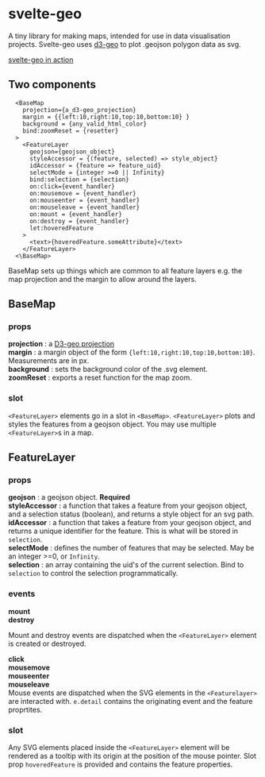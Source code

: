 # svelte-geo

A tiny library for making maps, intended for use in data visualisation projects. Svelte-geo uses [d3-geo](https://github.com/d3/d3-geo) to plot .geojson polygon data as svg.

[svelte-geo in action](https://svelte-geo.vercel.app/)

## Two components

```
  <BaseMap
    projection={a_d3-geo_projection}
    margin = {{left:10,right:10,top:10,bottom:10} }
    background = {any_valid_html_color}
    bind:zoomReset = {resetter}
  >
    <FeatureLayer
      geojson={geojson_object}
      styleAccessor = {(feature, selected) => style_object}
      idAccessor = {feature => feature_uid}
      selectMode = {integer >=0 || Infinity}
      bind:selection = {selection}
      on:click={event_handler}
      on:mousemove = {event_handler}
      on:mouseenter = {event_handler}
      on:mouseleave = {event_handler}
      on:mount = {event_handler}
      on:destroy = {event_handler}
      let:hoveredFeature
    >
      <text>{hoveredFeature.someAttribute}</text>
    </FeatureLayer>
  <\BaseMap>
```

BaseMap sets up things which are common to all feature layers e.g. the map projection and the margin to allow around the layers.

## BaseMap 
### props

**projection** : a [D3-geo projection](https://github.com/d3/d3-geo)  
**margin** : a margin object of the form `{left:10,right:10,top:10,bottom:10}`. Measurements are in px.   
**background** : sets the background color of the .svg element.   
**zoomReset** : exports a reset function for the map zoom.   

### slot
`<FeatureLayer>` elements go in a slot in `<BaseMap>`. `<FeatureLayer>` plots and styles the features from a geojson object.
You may use multiple `<FeatureLayer>`s in a map.  

## FeatureLayer 
### props

**geojson** : a geojson object. **Required**  
**styleAccessor** : a function that takes a feature from your geojson object, and a selection status (boolean), and returns a style object for an svg path.  
**idAccessor** : a function that takes a feature from your geojson object, and returns a unique identifier for the feature. This is what will be stored in `selection`.  
**selectMode** : defines the number of features that may be selected. May be an integer >=0, or `Infinity`.  
**selection** : an array containing the uid's of the current selection. Bind to `selection` to control the selection programmatically.

### events
**mount**  
**destroy**

Mount and destroy events are dispatched when the `<FeatureLayer>` element is created or destroyed.   

**click**  
**mousemove**  
**mouseenter**  
**mouseleave**  
Mouse events are dispatched when the SVG elements in the `<Featurelayer>` are interacted with. `e.detail` contains the originating event and the feature proprtites.
 

### slot
Any SVG elements placed inside the `<FeatureLayer>` element will be rendered as a tooltip with its origin at the position of the mouse pointer. Slot prop `hoveredFeature` is provided and contains the feature properties.  
